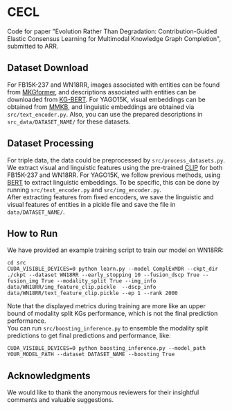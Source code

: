 # CECL  
Code for paper "Evolution Rather Than Degradation: Contribution-Guided Elastic Consensus Learning for Multimodal Knowledge Graph Completion", submitted to ARR.  
## Dataset Download 
For FB15K-237 and WN18RR, images associated with entities can be found from [MKGformer](https://github.com/zjunlp/MKGformer), and descriptions associated with entities can be downloaded from [KG-BERT](https://github.com/yao8839836/kg-bert). For YAGO15K, visual embeddings can be obtained from [MMKB](https://github.com/mniepert/mmkb), and linguistic embeddings are obtained via ``src/text_encoder.py``. Also, you can use the prepared descriptions in ``src_data/DATASET_NAME/`` for these datasets.
## Dataset Processing  
For triple data, the data could be preprocessed by ``src/process_datasets.py``. We extract visual and linguistic features using the pre-trained [CLIP](https://huggingface.co/) for both FB15K-237 and WN18RR. For YAGO15K, we follow previous methods, using [BERT](https://huggingface.co/) to extract linguistic embeddings. To be specific, this can be done by running ``src/text_encoder.py`` and ``src/img_encoder.py``.  
After extracting features from fixed encoders, we save the linguistic and visual features of entities in a pickle file and save the file in ``data/DATASET_NAME/``.  
## How to Run  
We have provided an example training script to train our model on WN18RR:  
```
cd src    
CUDA_VISIBLE_DEVICES=0 python learn.py --model ComplExMDR --ckpt_dir ./ckpt --dataset WN18RR --early_stopping 10 --fusion_dscp True --fusion_img True --modality_split True --img_info data/WN18RR/img_feature_clip.pickle  --dscp_info data/WN18RR/text_feature_clip.pickle --ep 1 --rank 2000
```
Note that the displayed metrics during training are more like an upper bound of modality split KGs performance, which is not the final prediction performance.  
You can run ``src/boosting_inference.py`` to ensemble the modality split predictions to get final predictions and performance, like:  
```
CUDA_VISIBLE_DEVICES=0 python boosting_inference.py --model_path YOUR_MODEL_PATH --dataset DATASET_NAME --boosting True
```
## Acknowledgments  
We would like to thank the anonymous reviewers for their insightful comments and valuable suggestions.
